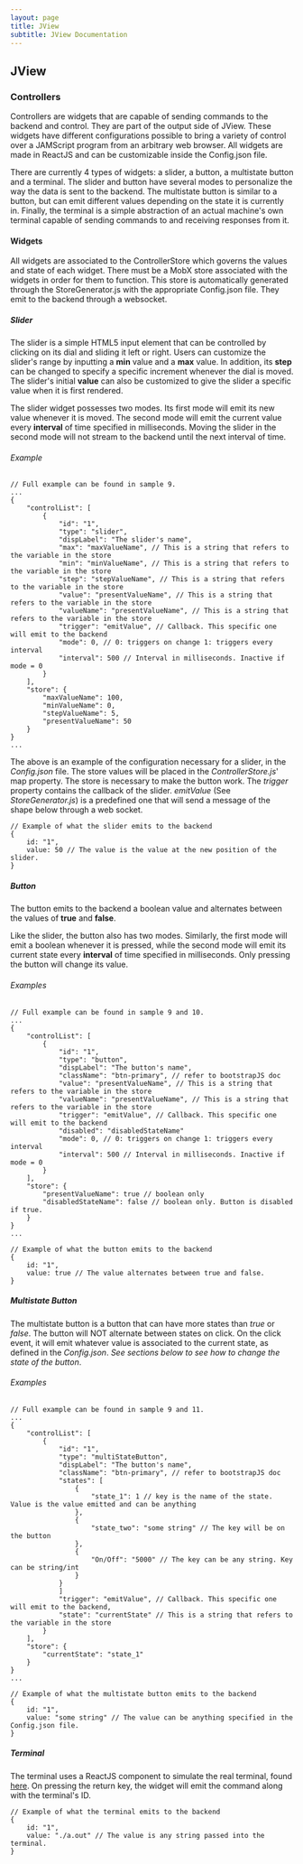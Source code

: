 ```yaml
---
layout: page
title: JView
subtitle: JView Documentation
---
```


## JView

### Controllers
Controllers are widgets that are capable of sending commands to the backend and control. They are part of the output side of JView. These widgets have different configurations possible to bring a variety of control over a JAMScript program from an arbitrary web browser. All widgets are made in ReactJS and can be customizable inside the Config.json file.

There are currently 4 types of widgets: a slider, a button, a multistate button and a terminal. The slider and button have several modes to personalize the way the data is sent to the backend. The multistate button is similar to a button, but can emit different values depending on the state it is currently in. Finally, the terminal is a simple abstraction of an actual machine's own terminal capable of sending commands to and receiving responses from it.

#### Widgets

All widgets are associated to the ControllerStore which governs the values and state of each widget. There must be a MobX store associated with the widgets in order for them to function. This store is automatically generated through the StoreGenerator.js with the appropriate Config.json file. They emit to the backend through a websocket.

##### Slider

The slider is a simple HTML5 input element that can be controlled by clicking on its dial and sliding it left or right. Users can customize the slider's range by inputting a **min** value and a **max** value. In addition, its **step** can be changed to specify a specific increment whenever the dial is moved. The slider's initial **value** can also be customized to give the slider a specific value when it is first rendered. 

The slider widget possesses two modes. Its first mode will emit its new value whenever it is moved. The second mode will emit the current value every **interval** of time specified in milliseconds. Moving the slider in the second mode will not stream to the backend until the next interval of time.

###### Example

```shell
// Full example can be found in sample 9.
...
{
	"controlList": [
		{
			"id": "1",
			"type": "slider",
			"dispLabel": "The slider's name",
			"max": "maxValueName", // This is a string that refers to the variable in the store
			"min": "minValueName", // This is a string that refers to the variable in the store
			"step": "stepValueName", // This is a string that refers to the variable in the store
			"value": "presentValueName", // This is a string that refers to the variable in the store
			"valueName": "presentValueName", // This is a string that refers to the variable in the store
			"trigger": "emitValue", // Callback. This specific one will emit to the backend
			"mode": 0, // 0: triggers on change 1: triggers every interval
			"interval": 500 // Interval in milliseconds. Inactive if mode = 0
		}
	],
	"store": {
		"maxValueName": 100,
		"minValueName": 0,
		"stepValueName": 5,
		"presentValueName": 50
	}
}
...
```

The above is an example of the configuration necessary for a slider, in the _Config.json_ file. The store values will be placed in the _ControllerStore.js_' map property. The store is necessary to make the button work. The *trigger* property contains the callback of the slider. *emitValue* (See _StoreGenerator.js_) is a predefined one that will send a message of the shape below through a web socket.

```shell
// Example of what the slider emits to the backend
{
	id: "1",
	value: 50 // The value is the value at the new position of the slider.
}
```

##### Button

The button emits to the backend a boolean value and alternates between the values of **true** and **false**.

Like the slider, the button also has two modes. Similarly, the first mode will emit a boolean whenever it is pressed, while the second mode will emit its current state every **interval** of time specified in milliseconds. Only pressing the button will change its value.

###### Examples

```shell
// Full example can be found in sample 9 and 10.
...
{
	"controlList": [
		{
			"id": "1",
			"type": "button",
			"dispLabel": "The button's name",
			"className": "btn-primary", // refer to bootstrapJS doc
			"value": "presentValueName", // This is a string that refers to the variable in the store
			"valueName": "presentValueName", // This is a string that refers to the variable in the store
			"trigger": "emitValue", // Callback. This specific one will emit to the backend
			"disabled": "disabledStateName" 
			"mode": 0, // 0: triggers on change 1: triggers every interval
			"interval": 500 // Interval in milliseconds. Inactive if mode = 0
		}
	],
	"store": {
		"presentValueName": true // boolean only
		"disabledStateName": false // boolean only. Button is disabled if true.
	}
}
...
```

```shell
// Example of what the button emits to the backend
{
	id: "1",
	value: true // The value alternates between true and false.
}
```

##### Multistate Button

The multistate button is a button that can have more states than *true* or *false*. The button will NOT alternate between states on click. On the click event, it will emit whatever value is associated to the current state, as defined in the _Config.json_. *See sections below to see how to change the state of the button*.

###### Examples

```shell
// Full example can be found in sample 9 and 11.
...
{
	"controlList": [
		{
			"id": "1",
			"type": "multiStateButton",
			"dispLabel": "The button's name",
			"className": "btn-primary", // refer to bootstrapJS doc
			"states": [
				{
					"state_1": 1 // key is the name of the state. Value is the value emitted and can be anything
				},
				{
					"state_two": "some string" // The key will be on the button
				},
				{
					"On/Off": "5000" // The key can be any string. Key can be string/int
				}
			}
			]
			"trigger": "emitValue", // Callback. This specific one will emit to the backend,
			"state": "currentState" // This is a string that refers to the variable in the store
		}
	],
	"store": {
		"currentState": "state_1"
	}
}
...
```

```shell
// Example of what the multistate button emits to the backend
{
	id: "1",
	value: "some string" // The value can be anything specified in the Config.json file.
}
```

##### Terminal

The terminal uses a ReactJS component to simulate the real terminal, found [here](https://github.com/nitin42/terminal-in-react). On pressing the return key, the widget will emit the command along with the terminal's ID.

```shell
// Example of what the terminal emits to the backend
{
	id: "1",
	value: "./a.out" // The value is any string passed into the terminal.
}
```

